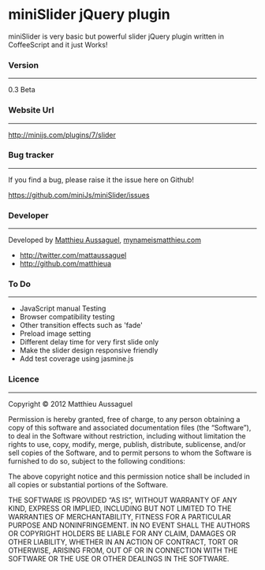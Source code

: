 miniSlider jQuery plugin
=======================

miniSlider is very basic but powerful slider jQuery plugin written in CoffeeScript and it just Works!

### Version
---------------

0.3 Beta

### Website Url
---------------

http://minijs.com/plugins/7/slider

### Bug tracker
---------------

If you find a bug, please raise it the issue here on Github! 

https://github.com/miniJs/miniSlider/issues

### Developer
-------------

Developed by <a href="mailto:matthieu.aussaguel@gmail.com">Matthieu Aussaguel</a>, <a href="http://mynameismatthieu.com">mynameismatthieu.com</a>

+ http://twitter.com/mattaussaguel
+ http://github.com/matthieua

### To Do
---------
* JavaScript manual Testing
* Browser compatibility testing
* Other transition effects such as 'fade'
* Preload image setting
* Different delay time for very first slide only
* Make the slider design responsive friendly
* Add test coverage using jasmine.js

### Licence
-----------

Copyright &copy; 2012 Matthieu Aussaguel

Permission is hereby granted, free of charge, to any person obtaining a copy of this software and associated documentation files (the “Software”), to deal in the Software without restriction, including without limitation the rights to use, copy, modify, merge, publish, distribute, sublicense, and/or sell copies of the Software, and to permit persons to whom the Software is furnished to do so, subject to the following conditions:

The above copyright notice and this permission notice shall be included in all copies or substantial portions of the Software.

THE SOFTWARE IS PROVIDED “AS IS”, WITHOUT WARRANTY OF ANY KIND, EXPRESS OR IMPLIED, INCLUDING BUT NOT LIMITED TO THE WARRANTIES OF MERCHANTABILITY, FITNESS FOR A PARTICULAR PURPOSE AND NONINFRINGEMENT. IN NO EVENT SHALL THE AUTHORS OR COPYRIGHT HOLDERS BE LIABLE FOR ANY CLAIM, DAMAGES OR OTHER LIABILITY, WHETHER IN AN ACTION OF CONTRACT, TORT OR OTHERWISE, ARISING FROM, OUT OF OR IN CONNECTION WITH THE SOFTWARE OR THE USE OR OTHER DEALINGS IN THE SOFTWARE.